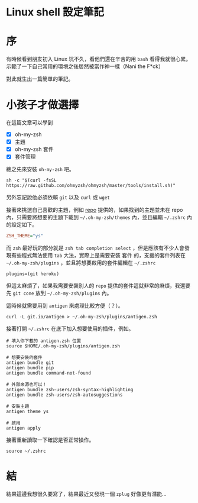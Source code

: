 # Linux shell 設定筆記

# 序

有時候看到朋友初入 Linux 坑不久，看他們還在辛苦的用 `bash` 看得我就很心累。示範了一下自己常用的環境之後居然被當作神一樣（Nani the F*ck）  

對此就生出一篇簡單的筆記。  

# 小孩子才做選擇

在這篇文章可以學到  

- [x] oh-my-zsh
- [x] 主題
- [x] oh-my-zsh 套件
- [x] 套件管理

總之先來安裝 `oh-my-zsh` 吧。  

```shell
sh -c "$(curl -fsSL https://raw.github.com/ohmyzsh/ohmyzsh/master/tools/install.sh)"
```

另外忘記說他必須依賴 `git` 以及 `curl` 或 `wget`

接著來挑選自己喜歡的主題，例如 [repo](https://github.com/ohmyzsh/ohmyzsh/wiki/External-themes) 提供的，如果找到的主題並未在 repo 內，只需要將想要的主題下載到 `~/.oh-my-zsh/themes` 內，並且編輯 `~/.zshrc` 內的設定如下。

```ini
ZSH_THEME="ys"
```

而 `zsh` 最好玩的部分就是 `zsh tab completion select` ，但是應該有不少人會發現有些程式無法使用 `tab` 大法，實際上是需要安裝 套件 的，支援的套件列表在 `~/.oh-my-zsh/plugins` ，並且將想要啟用的套件編輯在 `~/.zshrc` 

```shell
plugins=(git heroku)
```

但這太麻煩了，如果我需要安裝別人的 `repo` 提供的套件這就非常的麻煩，我還要先 `git cone` 放到 `~/.oh-my-zsh/plugins` 內。  

這時候就需要用到 `antigen` 來處理比較方便（？）。  

```shell
curl -L git.io/antigen > ~/.oh-my-zsh/plugins/antigen.zsh
```

接著打開 `~/.zshrc` 在底下加入想要使用的插件，例如。

```shell
# 填入你下載的 antigen.zsh 位置
source $HOME/.oh-my-zsh/plugins/antigen.zsh

# 想要安裝的套件
antigen bundle git
antigen bundle pip
antigen bundle command-not-found

# 外部來源也可以！
antigen bundle zsh-users/zsh-syntax-highlighting
antigen bundle zsh-users/zsh-autosuggestions

# 安裝主題
antigen theme ys

# 啟用
antigen apply
```

接著重新讀取一下確認是否正常操作。  

```shell
source ~/.zshrc
```

# 結

結果這邊我想很久要寫了，結果最近又發現一個 `zplug` 好像更有潛能...

  

